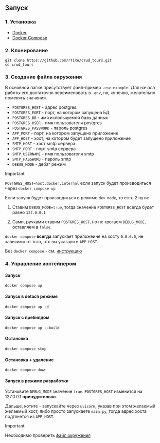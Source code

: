 ## Запуск

### 1. Установка
* [Docker](https://docs.docker.com/engine/install/ubuntu/#install-using-the-convenience-script)
* [Docker Compose](https://docs.docker.com/compose/install/)

### 2. Клонирование
```
git clone https://github.com/rTiRe/crud_tours.git
cd crud_tours
```

### 3. Создание файла окружения
В основной папке присутствует файл-пример `.env.example`.
Для начала работы его достаточно переименовать в `.env`, но, конечно, желательно поменять значения.
* `POSTGRES_HOST` - адрес postgres.
* `POSTGRES_PORT` - порт, на котором запущена БД
* `POSTGRES_DB` - имя используемой базы данных
* `POSTGRES_USER` - имя пользователя postgres
* `POSTGRES_PASSWORD` - пароль postgres
* `APP_PORT` - порт, на котором запущено приложение
* `APP_HOST` - хост, на котором будет запущено приложение
* `SMTP_HOST` - хост smtp сервера
* `SMTP_PORT` - порт smtp сервера
* `SMTP_USERNAME` - имя пользователя smtp
* `SMTP_PASSWORD` - пароль smtp
* `DEBUG_MODE` - дебаг режим

> [!IMPORTANT]
> `POSTGRES_HOST=host.docker.internal` если запуск будет производиться через `docker compose up`
>
> Если запуск будет производиться в режиме `dev mode`, то есть 2 пути:
>
> 1. Ставим `DEBUG_MODE=true`, тогда значение `POSTGRES_HOST` всегда будет равно `127.0.0.1`
>
> 2. Сами, ручками ставим `POSTGRES_HOST`, но не трогаем `DEBUG_MODE`, оставляем в `false`.
>
> `docker compose` **всегда** запускает приложеине на хосту `0.0.0.0`, не зависимо от того, что вы указали в `APP_HOST`.
>
> Без `docker compose` - см. [инструкцию](#Запуск-в-режиме-разработки)

### 4. Управление контейнером

#### Запуск
```
docker compose up
```
#### Запуск в detach режиме
```
docker compose up -d
```
#### Запуск с пребилдом
```
docker compose up --build
```
#### Остановка
```
docker compose stop
```
#### Остановка + удаление
```
docker compose down
```
#### Запуск в режиме разработки
Установите `DEBUG_MODE` значение `true`.
`POSTGRES_HOST` изменится на 127.0.0.1 **принудительно**.

Дальше, котите - запускайте через `uvicorn`, указав при этом желаемый желаемый хост, либо просто запускаете `main.py`, тогда адрес хоста подтянется из `APP_HOST`.

> [!IMPORTANT]
> Необходимо проверить [файл окружения](#3-Создание-файла-окружения)